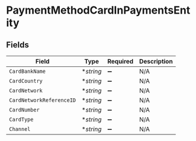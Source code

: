 # PaymentMethodCardInPaymentsEntity


## Fields

| Field                    | Type                     | Required                 | Description              |
| ------------------------ | ------------------------ | ------------------------ | ------------------------ |
| `CardBankName`           | **string*                | :heavy_minus_sign:       | N/A                      |
| `CardCountry`            | **string*                | :heavy_minus_sign:       | N/A                      |
| `CardNetwork`            | **string*                | :heavy_minus_sign:       | N/A                      |
| `CardNetworkReferenceID` | **string*                | :heavy_minus_sign:       | N/A                      |
| `CardNumber`             | **string*                | :heavy_minus_sign:       | N/A                      |
| `CardType`               | **string*                | :heavy_minus_sign:       | N/A                      |
| `Channel`                | **string*                | :heavy_minus_sign:       | N/A                      |